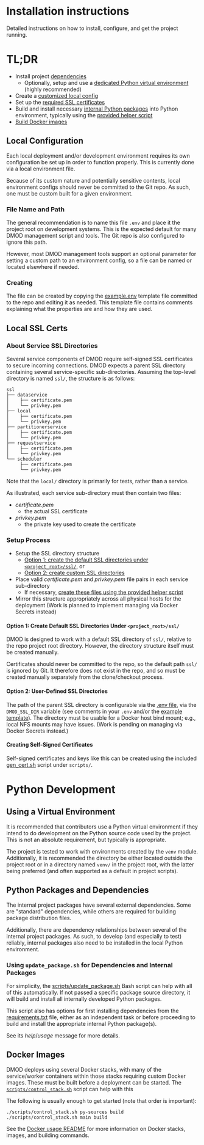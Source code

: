 # Installation instructions

Detailed instructions on how to install, configure, and get the project running.

# TL;DR

- Install project [dependencies](doc/DEPENDENCIES.md)
  - Optionally, setup and use a [dedicated Python virtual environment](#using-a-virtual-environment) (highly recommended)
- Create a [customized local config](#local-configuration)
- Set up the [required SSL certificates](#local-ssl-certs)
- Build and install necessary [internal Python packages](#python-packages-and-dependencies) into Python environment, typically using the [provided helper script](#using-update_packagesh-for-dependencies-and-internal-packages)
- [Build Docker images](#docker-images)

## Local Configuration

Each local deployment and/or development environment requires its own configuration be set up in order to function properly.  This is currently done via a local environment file.  

Because of its custom nature and potentially sensitive contents, local environment configs should never be committed to the Git repo.  As such, one must be custom built for a given environment.

### File Name and Path

The general recommendation is to name this file `.env` and place it the project root on development systems.  This is the expected default for many DMOD management script and tools.  The Git repo is also configured to ignore this path.

However, most DMOD management tools support an optional parameter for setting a custom path to an environment config, so a file can be named or located elsewhere if needed.

### Creating

The file can be created by copying the [example.env](example.env) template file committed to the repo and editing it as needed.  This template file contains comments explaining what the properties are and how they are used.
    
## Local SSL Certs

### About Service SSL Directories
Several service components of DMOD require self-signed SSL certificates to secure incoming connections.  DMOD expects a parent SSL directory containing several service-specific sub-directories.  Assuming the top-level directory is named `ssl/`, the structure is as follows:

```
ssl
├── dataservice
│    ├── certificate.pem
│    └── privkey.pem
├── local
│    ├── certificate.pem
│    └── privkey.pem
├── partitionerservice
│    ├── certificate.pem
│    └── privkey.pem
├── requestservice
│    ├── certificate.pem
│    └── privkey.pem
└── scheduler
     ├── certificate.pem
     └── privkey.pem
```

Note that the `local/` directory is primarily for tests, rather than a service.

As illustrated, each service sub-directory must then contain two files:

* _certificate.pem_ 
  * the actual SSL certificate 
* _privkey.pem_ 
  * the private key used to create the certificate


### Setup Process

* Setup the SSL directory structure
  * [Option 1: create the default SSL directories under `<project_root>/ssl/`](#option-1-create-default-ssl-directories-under-project_rootssl), or
  * [Option 2: create custom SSL directories](#option-2-user-defined-ssl-directories)
* Place valid _certificate.pem_ and _privkey.pem_ file pairs in each service sub-directory
  * If necessary, [create these files using the provided helper script](#creating-self-signed-certificates) 
* Mirror this structure appropriately across all physical hosts for the deployment (Work is planned to implement managing via Docker Secrets instead)

#### Option 1: Create Default SSL Directories Under `<project_root>/ssl/`
DMOD is designed to work with a default SSL directory of `ssl/`, relative to the repo project root directory.  However, the directory structure itself must be created manually.

Certificates should never be committed to the repo, so the default path `ssl/` is ignored by Git.  It therefore does not exist in the repo, and so must be created manually separately from the clone/checkout process.

#### Option 2: User-Defined SSL Directories

The path of the parent SSL directory is configurable via the [.env file](#create-customized-env), via the `DMOD_SSL_DIR` variable (see comments in your `.env` and/or the [example template](example.env)).  The directory must be usable for a Docker host bind mount; e.g., local NFS mounts may have issues.  (Work is pending on managing via Docker Secrets instead.)

#### Creating Self-Signed Certificates
Self-signed certificates and keys like this can be created using the included [gen_cert.sh](scripts/gen_cert.sh) script under `scripts/`.

# Python Development

## Using a Virtual Environment

It is recommended that contributors use a Python virtual environment if they intend to do development on the Python source code used by the project.  This is not an absolute requirement, but typically is appropriate. 

The project is tested to work with environments created by the `venv` module.  Additionally, it is recommended the directory be either located outside the project root or in a directory named `venv/` in the project root, with the latter being preferred (and often supported as a default in project scripts).

## Python Packages and Dependencies

The internal project packages have several external dependencies.  Some are "standard" dependencies, while others are required for building package distribution files.  

Additionally, there are dependency relationships between several of the internal project packages.  As such, to develop (and especially to test) reliably, internal packages also need to be installed in the local Python environment.  

### Using `update_package.sh` for Dependencies and Internal Packages

For simplicity, the [scripts/update_package.sh](scripts/update_package.sh) Bash script can help with all of this automatically.  If not passed a specific package source directory, it will build and install all internally developed Python packages.  

This script also has options for first installing dependencies from the [requirements.txt](requirements.txt) file, either as an independent task or before proceeding to build and install the appropriate internal Python package(s).  

See its _help_/_usage_ message for more details.

## Docker Images

DMOD deploys using several Docker stacks, with many of the service/worker containers within those stacks requiring custom Docker images.  These must be built before a deployment can be started.   The [`scripts/control_stack.sh`](./scripts/control_stack.sh) script can help with this

The following is usually enough to get started (note that order is important):

```
./scripts/control_stack.sh py-sources build
./scripts/control_stack.sh main build
```

See the [Docker usage README](./docker/README.md) for more information on Docker stacks, images, and building commands.